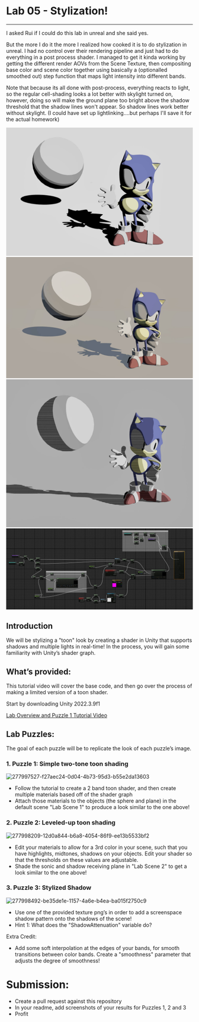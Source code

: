 # Lab 05 - Stylization!
---
I asked Rui if I could do this lab in unreal and she said yes.

But the more I do it the more I realized how cooked it is to do stylization in unreal. I had no control over their rendering pipeline and just had to do everything in a post process shader. I managed to get it kinda working by getting the different render AOVs from the Scene Texture, then compositing base color and scene color together using basically a (optionalled smoothed out) step function that maps light intensity into different bands.

Note that because its all done with post-process, everything reacts to light, so the regular cell-shading looks a lot better with skylight turned on, however, doing so will make the ground plane too bright above the shadow threshold that the shadow lines won't appear. So shadow lines work better without skylight. (I could have set up lightlinking....but perhaps I'll save it for the actual homework)

![Without Skylight](./SC1.jpg)
![With Skylight](./SC1_2.jpg)
![Puzzle 3](./SC2.jpg)
![Node Graph](./nodegraph.jpg)


## Introduction
We will be stylizing a "toon" look by creating a shader in Unity that supports shadows and multiple lights in real-time! In the process, you will gain some familiarity with Unity’s shader graph.

## What’s provided:
This tutorial video will cover the base code, and then go over the process of making a limited version of a toon shader.

Start by downloading Unity 2022.3.9f1

[Lab Overview and Puzzle 1 Tutorial Video](https://youtu.be/jc5MLgzJong)
         
## Lab Puzzles:
The goal of each puzzle will be to replicate the look of each puzzle’s image.

### 1. Puzzle 1: Simple two-tone toon shading

<img width="544" alt="277997527-f27aec24-0d04-4b73-95d3-b55e2da13603" src="https://github.com/CIS-566-Fall-2023/lab05-stylization/assets/1758825/c9ae57ba-7a7f-4b03-829c-83fc35740c2f">

   * Follow the tutorial to create a 2 band toon shader, and then create multiple materials based off of the shader graph
   * Attach those materials to the objects (the sphere and plane) in the default scene "Lab Scene 1" to produce a look similar to the one above!

### 2. Puzzle 2: Leveled-up toon shading

<img width="677" alt="277998209-12d0a844-b6a8-4054-86f9-ee13b5533bf2" src="https://github.com/CIS-566-Fall-2023/lab05-stylization/assets/1758825/6b648f63-7317-40a6-96b7-d2de4405df28">

   * Edit your materials to allow for a 3rd color in your scene, such that you have highlights, midtones, shadows on your objects. Edit your shader so that the thresholds on these values are adjustable.
   * Shade the sonic and shadow receiving plane in "Lab Scene 2" to get a look similar to the one above!

### 3. Puzzle 3: Stylized Shadow

<img width="436" alt="277998492-be35de1e-1157-4a6e-b4ea-ba015f2750c9" src="https://github.com/CIS-566-Fall-2023/lab05-stylization/assets/1758825/d60cb866-ea00-4f4b-8d53-c85fa1b170f6">

   * Use one of the provided texture png’s in order to add a screenspace shadow pattern onto the shadows of the scene!
   * Hint 1: What does the "ShadowAttenuation" variable do?
  
Extra Credit:
 * Add some soft interpolation at the edges of your bands, for smooth transitions between color bands. Create a "smoothness" parameter that adjusts the degree of smoothness!

# Submission:
- Create a pull request against this repository
- In your readme, add screenshots of your results for Puzzles 1, 2 and 3
- Profit
